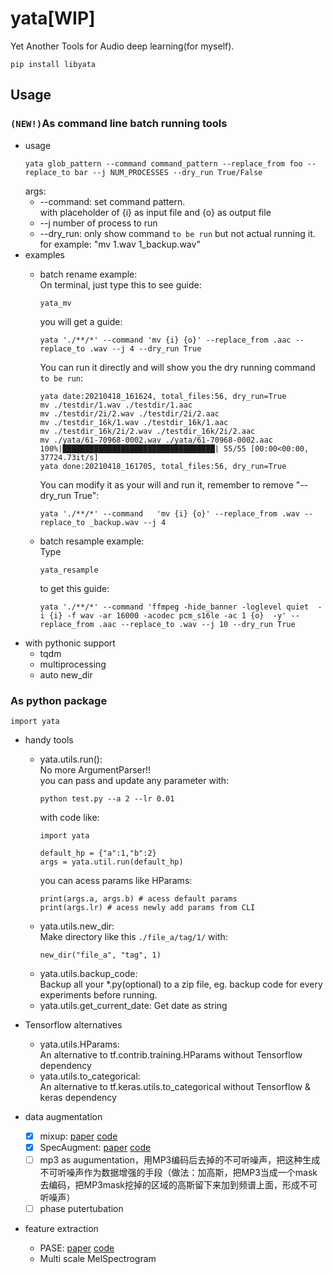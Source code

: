 # yata[WIP]
Yet Another Tools for Audio deep learning(for myself).
```
pip install libyata
```
## Usage
### ```(NEW!)```As command line batch running tools
- usage
  ```
  yata glob_pattern --command command_pattern --replace_from foo --replace_to bar --j NUM_PROCESSES --dry_run True/False
  ```
  args:
  - --command: set command pattern.  
    with placeholder of {i} as input file and {o} as output file
  - --j number of process to run
  - --dry_run: only show command ```to be run``` but not actual running it.  
    for example: "mv 1.wav 1_backup.wav"
- examples
  - batch rename example:  
    On terminal, just type this to see guide:
    ```
    yata_mv
    ```
    you will get a guide:
    ```
    yata './**/*' --command 'mv {i} {o}' --replace_from .aac --replace_to .wav --j 4 --dry_run True
    ```
    You can run it directly and will show you the dry running command ```to be run```:
    ```
    yata date:20210418_161624, total_files:56, dry_run=True
    mv ./testdir/1.wav ./testdir/1.aac
    mv ./testdir/2i/2.wav ./testdir/2i/2.aac
    mv ./testdir_16k/1.wav ./testdir_16k/1.aac
    mv ./testdir_16k/2i/2.wav ./testdir_16k/2i/2.aac
    mv ./yata/61-70968-0002.wav ./yata/61-70968-0002.aac
    100%|██████████████████████████████████| 55/55 [00:00<00:00, 37724.73it/s]
    yata done:20210418_161705, total_files:56, dry_run=True
    ```
    You can modify it as your will and run it, remember to remove "--dry_run True":
    ```
    yata './**/*' --command   'mv {i} {o}' --replace_from .wav --replace_to _backup.wav --j 4
    ```

  - batch resample example:  
    Type
    ```
    yata_resample
    ```
    to get this guide:
    ```
    yata './**/*' --command 'ffmpeg -hide_banner -loglevel quiet  -i {i} -f wav -ar 16000 -acodec pcm_s16le -ac 1 {o}  -y' --replace_from .aac --replace_to .wav --j 10 --dry_run True
    ```
- with pythonic support
  - tqdm
  - multiprocessing
  - auto new_dir
### As python package
```
import yata
```
- handy tools
    - yata.utils.run():  
      No more ArgumentParser!!   
      you can pass and update any parameter with:
      ```
      python test.py --a 2 --lr 0.01
      ```
      with code like:
      ```
      import yata
      
      default_hp = {"a":1,"b":2}
      args = yata.util.run(default_hp)
      ```
      you can acess params like HParams:
      ```
      print(args.a, args.b) # acess default params
      print(args.lr) # acess newly add params from CLI
      ```
    - yata.utils.new_dir:   
        Make directory like this `./file_a/tag/1/` with:
        ```
        new_dir("file_a", "tag", 1)
        ```
    - yata.utils.backup_code:  
        Backup all your \*.py(optional) to a zip file, eg. backup code for every experiments before running.
    - yata.utils.get_current_date: Get date as string
    

- Tensorflow alternatives
    - yata.utils.HParams:   
      An alternative to tf.contrib.training.HParams without Tensorflow dependency
    - yata.utils.to_categorical:   
      An alternative to tf.keras.utils.to_categorical without Tensorflow & keras dependency
- data augmentation
  - [x] mixup: [paper](https://arxiv.org/abs/1710.09412) [code](https://github.com/hongyi-zhang/mixup)
  - [x] SpecAugment: [paper](https://arxiv.org/abs/1904.08779) [code](https://github.com/DemisEom/SpecAugment)
  - [ ] mp3 as augumentation，用MP3编码后去掉的不可听噪声，把这种生成不可听噪声作为数据增强的手段（做法：加高斯，把MP3当成一个mask去编码，把MP3mask挖掉的区域的高斯留下来加到频谱上面，形成不可听噪声）
  - [ ] phase putertubation
- feature extraction
  - PASE: [paper](https://arxiv.org/abs/2001.09239) [code](https://github.com/santi-pdp/pase)
  - Multi scale MelSpectrogram
